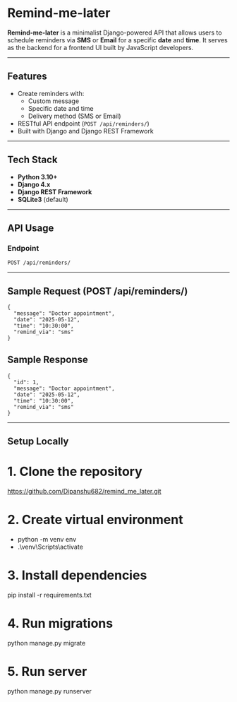 # Remind-me-later

**Remind-me-later** is a minimalist Django-powered API that allows users to schedule reminders via **SMS** or **Email** for a specific **date** and **time**. It serves as the backend for a frontend UI built by JavaScript developers.

---

## Features

- Create reminders with:
  - Custom message
  - Specific date and time
  - Delivery method (SMS or Email)
- RESTful API endpoint (`POST /api/reminders/`)
- Built with Django and Django REST Framework

---

## Tech Stack

- **Python 3.10+**
- **Django 4.x**
- **Django REST Framework**
- **SQLite3** (default)

---

## API Usage

### Endpoint

```http
POST /api/reminders/
```

---

## Sample Request (POST /api/reminders/)

```
{
  "message": "Doctor appointment",
  "date": "2025-05-12",
  "time": "10:30:00",
  "remind_via": "sms"
}
```

## Sample Response

```
{
  "id": 1,
  "message": "Doctor appointment",
  "date": "2025-05-12",
  "time": "10:30:00",
  "remind_via": "sms"
}
```

---

## Setup Locally

# 1. Clone the repository
https://github.com/Dipanshu682/remind_me_later.git

# 2. Create virtual environment
- python -m venv env
- .\venv\Scripts\activate

# 3. Install dependencies
pip install -r requirements.txt

# 4. Run migrations
python manage.py migrate

# 5. Run server
python manage.py runserver
